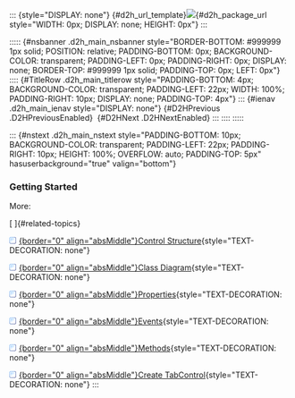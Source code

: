 ::: {style="DISPLAY: none"}
[](ms-xhelp:///?Id=d2h_url_template){#d2h_url_template}![](!package_url!){#d2h_package_url style="WIDTH: 0px; DISPLAY: none; HEIGHT: 0px"}
:::

::::: {#nsbanner .d2h_main_nsbanner style="BORDER-BOTTOM: #999999 1px solid; POSITION: relative; PADDING-BOTTOM: 0px; BACKGROUND-COLOR: transparent; PADDING-LEFT: 0px; PADDING-RIGHT: 0px; DISPLAY: none; BORDER-TOP: #999999 1px solid; PADDING-TOP: 0px; LEFT: 0px"}
:::: {#TitleRow .d2h_main_titlerow style="PADDING-BOTTOM: 4px; BACKGROUND-COLOR: transparent; PADDING-LEFT: 22px; WIDTH: 100%; PADDING-RIGHT: 10px; DISPLAY: none; PADDING-TOP: 4px"}
::: {#ienav .d2h_main_ienav style="DISPLAY: none"}
[](ms-xhelp:///?Id=58920a68-3c07-4231-9bcf-80614f9c0705){#D2HPrevious .D2HPreviousEnabled}  [](ms-xhelp:///?Id=978ac565-93cf-41e9-83fb-9357c4b73f56){#D2HNext .D2HNextEnabled}
:::
::::
:::::

::: {#nstext .d2h_main_nstext style="PADDING-BOTTOM: 10px; BACKGROUND-COLOR: transparent; PADDING-LEFT: 22px; PADDING-RIGHT: 10px; HEIGHT: 100%; OVERFLOW: auto; PADDING-TOP: 5px" hasuserbackground="true" valign="bottom"}
### Getting Started

More:

[ ]{#related-topics}

[![](../button.gif){border="0" align="absMiddle"}Control Structure](ms-xhelp:///?Id=7582e165-6fed-4733-bc1d-85a0d92a0449){style="TEXT-DECORATION: none"}

[![](../button.gif){border="0" align="absMiddle"}Class Diagram](ms-xhelp:///?Id=8b7440f7-2c91-4968-b9ed-42d17aff3ede){style="TEXT-DECORATION: none"}

[![](../button.gif){border="0" align="absMiddle"}Properties](ms-xhelp:///?Id=f4777e88-7fbe-424d-9815-3f23cd77a173){style="TEXT-DECORATION: none"}

[![](../button.gif){border="0" align="absMiddle"}Events](ms-xhelp:///?Id=34741740-edd7-4b40-9fcc-09444f443bab){style="TEXT-DECORATION: none"}

[![](../button.gif){border="0" align="absMiddle"}Methods](ms-xhelp:///?Id=6ae41d28-42c6-4e9c-82e8-75ae6ebd5a90){style="TEXT-DECORATION: none"}

[![](../button.gif){border="0" align="absMiddle"}Create TabControl](ms-xhelp:///?Id=4c229fef-1358-494c-9b34-1a0055bf7418){style="TEXT-DECORATION: none"}
:::

